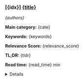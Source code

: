 ### [{idx}] [{title}]({url})

*{authors}*

**Main category:** {cate}

**Keywords:** {keywords}

**Relevance Score:** {relevance_score}

**TL;DR:** {tldr}

**Read time:** {read_time} min

<details>
  <summary>Details</summary>

**Motivation:** {motivation}

**Method:** {method}

**Key Contributions:**

{key_contributions}

**Result:** {result}

**Limitations:** {limitations}

**Conclusion:** {conclusion}

**Abstract:** {summary}

</details>
